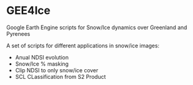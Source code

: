# GEE4Ice
Google Earth Engine scripts for Snow/Ice dynamics over Greenland and Pyrenees

A set of scripts for different applications in snow/ice images:
 - Anual NDSI evolution
 - Snow/Ice % masking 
 - Clip NDSI to only snow/ice cover
 - SCL CLassification from S2 Product
